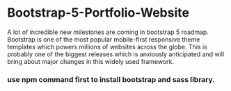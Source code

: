 # Bootstrap-5-Portfolio-Website
A lot of incredible new milestones are coming in bootstrap 5 roadmap. Bootstrap is one of the most popular mobile-first responsive theme templates which powers millions of websites across the globe. This is probably one of the biggest releases which is anxiously anticipated and will bring about major changes in this widely used framework.

### use npm command first to install bootstrap and sass library.
